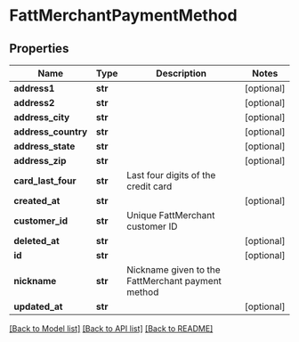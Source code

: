# FattMerchantPaymentMethod

## Properties
Name | Type | Description | Notes
------------ | ------------- | ------------- | -------------
**address1** | **str** |  | [optional] 
**address2** | **str** |  | [optional] 
**address_city** | **str** |  | [optional] 
**address_country** | **str** |  | [optional] 
**address_state** | **str** |  | [optional] 
**address_zip** | **str** |  | [optional] 
**card_last_four** | **str** | Last four digits of the credit card | 
**created_at** | **str** |  | [optional] 
**customer_id** | **str** | Unique FattMerchant customer ID | 
**deleted_at** | **str** |  | [optional] 
**id** | **str** |  | [optional] 
**nickname** | **str** | Nickname given to the FattMerchant payment method | 
**updated_at** | **str** |  | [optional] 

[[Back to Model list]](../README.md#documentation-for-models) [[Back to API list]](../README.md#documentation-for-api-endpoints) [[Back to README]](../README.md)


